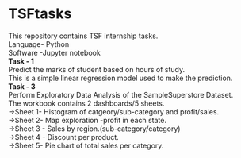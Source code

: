 # TSFtasks
This repository contains TSF internship tasks.<br>
Language- Python<br>
Software -Jupyter notebook <br>
__Task - 1__ <br>
Predict the marks of student based on hours of study.<br>
This is a simple linear regression model used to make the prediction.<br>
__Task - 3__<br>
Perform Exploratory Data Analysis of the SampleSuperstore Dataset.<br>
The workbook contains 2 dashboards/5 sheets.<br>
->Sheet 1- Histogram of catgeory/sub-category and profit/sales.<br>
->Sheet 2- Map exploration -profit in each state.<br>
->Sheet 3 - Sales by region.(sub-category/category) <br>
->Sheet 4 - Discount per product.<br>
->Sheet 5- Pie chart of total sales per category. <br>



